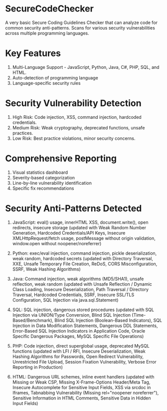 # SecureCodeChecker
A very basic Secure Coding Guidelines Checker that can analyze code for common security anti-patterns. Scans for various security vulnerabilities across multiple programming languages. 

# Key Features
1. Multi-Language Support - JavaScript, Python, Java, C#, PHP, SQL, and HTML.
2. Auto-detection of programming language
3. Language-specific security rules

# Security Vulnerability Detection
1. High Risk: Code injection, XSS, command injection, hardcoded credentials.
2. Medium Risk: Weak cryptography, deprecated functions, unsafe practices.
3. Low Risk: Best practice violations, minor security concerns.

# Comprehensive Reporting 
1. Visual statistics dashboard
2. Severity-based categorization
3. Line-by-line vulnerability identification
4. Specific fix recommendations

# Security Anti-Patterns Detected
1. JavaScript: eval() usage, innerHTML XSS, document.write(), open redirects, insecure storage (updated with Weak Random Number Generation, Hardcoded Credentials/API Keys, Insecure XMLHttpRequest/fetch usage, postMessage without origin validation, window.open without noopener/noreferrer)
   
2. Python: exec/eval injection, command injection, pickle deserialization, weak random, hardcoded secrets (updated with Directory Traversal, XXE, Unsafe Temporary File Creation, ReDoS, CORS Misconfiguration, SSRF, Weak Hashing Algorithms)
   
3. Java: Command injection, weak algorithms (MD5/SHA1), unsafe reflection, weak random (updated with Unsafe Reflection / Dynamic Class Loading, Insecure Deserialization, Path Traversal / Directory Traversal, Hardcoded Credentials, SSRF, Insecure SSL/TLS Configuration, SQL Injection via java.sql.Statement)
   
4. SQL: SQL injection, dangerous stored procedures (updated with  SQL Injection via UNION/Type Conversion, Blind SQL Injection (Time-Based/Benchmark), Blind SQL Injection (Boolean-Based Indicators), SQL Injection in Data Modification Statements, Dangerous DDL Statements, Error-Based SQL Injection Indicators in Application Code, Oracle Specific Dangerous Packages, MySQL Specific File Operations)
   
5. PHP: Code injection, direct superglobal usage, deprecated MySQL functions (updated with LFI / RFI, Insecure Deserialization, Weak Hashing Algorithms for Passwords, Open Redirect Vulnerability, Unrestricted File Upload, Session Fixation Vulnerability, Verbose Error Reporting in Production)
    
6. HTML: Dangerous URL schemes, inline event handlers (updated with Missing or Weak CSP, Missing X-Frame-Options Header/Meta Tag, Insecure Autocomplete for Sensitive Input Fields, XSS via srcdoc in Iframes, Tabnabbing Vulnerability (Missing rel="noopener noreferrer"), Sensitive Information in HTML Comments, Sensitive Data in Hidden Input Fields)


